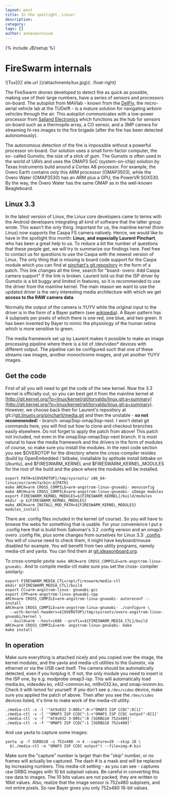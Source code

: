 ```yaml
---
layout: post
title: In the spotlight, Linux!
description: 
category: 
tags: []
author: annevanrossum
---
```

{% include JB/setup %}

#  FireSwarm internals

![Tux]({{ site.url }}/attachments/tux.jpg){: .float-right}

The FireSwarm drones developed
to detect fire as quick as possible, making use of their large numbers, have a
series of sensors and processors on-board. The autopilot from MAVlab - known
from the [DelFly](http://www.delfly.nl/), the micro-aerial vehicle lab at the
TUDelft - is a mature solution for navigating airborn vehicles through the
air. This autopilot communicates with a low-power processor from [Salland Electronics](http://sallandelectronics.nl/) which functions as the hub for
sensors on-board such as a thermopile array, a CO sensor, and a 3MP camera for
streaming hi-res images to the fire brigade (after the fire has been detected
autonomously).

The autonomous detection of the fire is impossible without a powerful
processor on-board. Our solution uses a small form-factor computer, the so-
called Gumstix, the size of a stick of gum. The Gumstix is often used in the
world of UAVs and uses the OMAP3 SoC (system-on-chip) solution by Texas
Instruments build around a Cortex A8 processor. For example, the Overo Earth
contains only this ARM processor (OMAP3503), while the Overo Water (OMAP3530)
has an ARM plus a GPU, the PowerVR SGX530. By the way, the Overo Water has the
same OMAP as in the well-known Beagleboard.

##  Linux 3.3

In the latest version of Linux, the Linux core developers came to terms with
the Android developers integrating all kind of software that the latter group
wrote. This wasn't the only thing. Important for us, the mainline kernel (from
Linus) now supports the Caspa FS camera natively. Hence, we would like to have
in the spotlight this month: **Linux, and especially Laurent Pinchart**, who
has been a great help to us. To reduce a bit the number of questions that
these people get, we will try to summarize our findings here. Feel free to
contact us for questions to use the Caspa with the newest version of Linux.
The only thing that is missing is board code support for the Caspa module
which you can find at [pinchart's git repository](http://git.linuxtv.org/pinchartl/media.git/commit/3b6af8682bf3c3275d02ae2aa48daf582650c1f7) in the form of a patch. This link changes all
the time, search for "board- overo: Add Caspa camera support" if the link is
broken. Laurent told us that the ISP driver by Gumstix is a bit buggy and
limited in features, so it is recommended to use the driver from the mainline
kernel. The main reason we want to use the updated driver is the very
interesting media architecture with which we get **access to the RAW camera
data**.

Normally the output of the camera is YUYV while the original input to the
driver is in the form of a Bayer pattern (see
[wikipedia](http://en.wikipedia.org/wiki/Bayer_filter)). A Bayer pattern has 4
subpixels per pixels of which there is one red, one blue, and two green. It
has been invented by Bayer to mimic the physiology of the human retina which
is more sensitive to green.

The media framework set up by Laurent makes it possible to make an image
processing pipeline where there is a list of /dev/video* devices with
different output. The pipeline can be configured such that one of these
streams raw images, another monochrome images, and yet another YUYV images.

##  Get the code

First of all you will need to get the code of the new kernel. Now the 3.3
kernel is officially out, so you can best get it from the mainline kernel at
[http://git.kernel.org/?p=linux/kernel/git/torvalds/linux.git;a=summary](http://git.kernel.org/?p=linux/kernel/git/torvalds/linux.git;a=summary). However,
we choose back then for Laurent's repository at git://[git.linuxtv.org/pinchartl/media.git](http://git.linuxtv.org/pinchartl/media.git) and then
the unstable - **so not recommended**! - branch: omap3isp-omap3isp-next. I
won't detail git commands here, you will find out how to clone and checkout
branches easily elsewhere. Do not forget to apply the patch from above! This
patch not included, not even in the omap3isp-omap3isp-next branch. It is most
natural to have the media framework and the drivers in the form of modules of
course, so make sure you install the modules. In the next code section you see
$OVEROTOP for the directory where the cross-compiler resides (build by
OpenEmbedded / bitbake, installable by aptitude install bitbake on Ubuntu),
and $FIRESWARM_KERNEL and $FIRESWARM_KERNEL_MODULES for the root of the build
and the place where the modules will be installed.

    export PATH=${OVEROTOP}/tmp/sysroots/ x86_64-linux/usr/armv7a/bin:${PATH}
    make ARCH=arm CROSS_COMPILE=arm-angstrom-linux-gnueabi- menuconfig  
    make ARCH=arm CROSS_COMPILE=arm-angstrom-linux-gnueabi- uImage modules  
    export FIRESWARM_KERNEL_MODULES=${FIRESWARM_KERNEL}/build/modules  
    mkdir -p ${FIRESWARM_KERNEL_MODULES}  
    make ARCH=arm INSTALL_MOD_PATH=${FIRESWARM_KERNEL_MODULES} modules_install
  
There are .config files included in the kernel (of course). So you will have
to browse the webs for something that is usable. For your convenience I put a
.config here that is build from Sakoman's 3.2 .config version and an
omap3-overo .config file, plus some changes from ourselves for Linux 3.3:
[.config](documents/10530/0/.config). You will of course need to check them,
it might have keyboard/mouse disabled for example. You will benefit from two
utility programs, namely media-ctl and yavta. You can find them at
[git.ideasonboard.org](http://git.ideasonboard.org).

To cross-compile yavta: `make ARCH=arm CROSS_COMPILE=arm-angstrom-linux-gnueabi-` And to compile media-ctl make sure you set the cross-
compiler similarly:

    export FIRESWARM_MEDIA_CTL=/opt/fireswarm/media-ctl  
    mkdir ${FIRESWARM_MEDIA_CTL}/build  
    export CC=arm-angstrom-linux- gnueabi-gcc  
    export CPP=arm-angstrom-linux-gnueabi-cpp  
    ARCH=arm CROSS_COMPILE=arm-angstrom-linux-gnueabi- autoreconf --install  
    ARCH=arm CROSS_COMPILE=arm-angstrom-linux-gnueabi- ./configure \
      --with-kernel-headers=${OVEROTOP}/tmp/sysroots/overo-angstrom-linux-gnueabi/kernel \
      --build=arm --host=i686 --prefix=${FIRESWARM_MEDIA_CTL}/build  
    ARCH=arm CROSS_COMPILE=arm- angstrom-linux-gnueabi- make  
    make install

##  In operation

Make sure everything is attached nicely and you copied over the image, the
kernel modules, and the yavta and media-ctl utilities to the Gumstix, via
ethernet or via the USB card itself. The camera should be automatically
detected, even if you hotplug it. If not, the only module you need to insert
is the ISP one, by e.g. modprobe omap3-isp. This will automatically load
media.ko, videodev.ko, v4l2-common.ko, mt9v032.ko, and omap-iovmm.ko. Check it
with lsmod for yourself. If you don't see a `/dev/video` device, make sure you
applied the patch of above. Then after you see the `/dev/video` devices listed,
it's time to make work of the media-ctl utility.

    ./media-ctl -v -l '"mt9v032 3-005c":0->"OMAP3 ISP CCDC":0[1]'  
    ./media-ctl -v -l '"OMAP3 ISP CCDC":1->"OMAP3 ISP CCDC output":0[1]'  
    ./media-ctl -v -f '"mt9v032 3-005c":0 [SGRBG10 752x480]'  
    ./media-ctl -v -f '"OMAP3 ISP CCDC":1 [SGRBG10 752x480]'

And use yavta to capture some images:

    yavta -p -f SGRBG10 -s 752x480 -n 4 --capture=20 --skip 10 \  
      $(./media-ctl -e "OMAP3 ISP CCDC output") --file=img-#.bin

Make sure the "capture" number is larger than the "skip" number, or no frames
will actually be captured. The dash # is a mask and will be replaced by
increasing numbers. This media-ctl setting - as you can see - captures raw
GRBG images with 10 bit subpixel values. Be careful in converting this raw
data to images. The 10 bits values are not packed, they are written to 16bit
values. Also, realize that the image sensor is 752x480 subpixels, and not
entire pixels. So raw Bayer gives you only 752x480 16-bit values.


